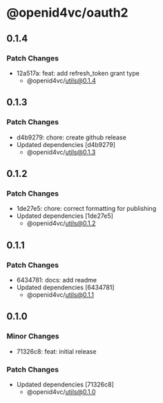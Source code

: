 # @openid4vc/oauth2

## 0.1.4

### Patch Changes

- 12a517a: feat: add refresh_token grant type
  - @openid4vc/utils@0.1.4

## 0.1.3

### Patch Changes

- d4b9279: chore: create github release
- Updated dependencies [d4b9279]
  - @openid4vc/utils@0.1.3

## 0.1.2

### Patch Changes

- 1de27e5: chore: correct formatting for publishing
- Updated dependencies [1de27e5]
  - @openid4vc/utils@0.1.2

## 0.1.1

### Patch Changes

- 6434781: docs: add readme
- Updated dependencies [6434781]
  - @openid4vc/utils@0.1.1

## 0.1.0

### Minor Changes

- 71326c8: feat: initial release

### Patch Changes

- Updated dependencies [71326c8]
  - @openid4vc/utils@0.1.0
